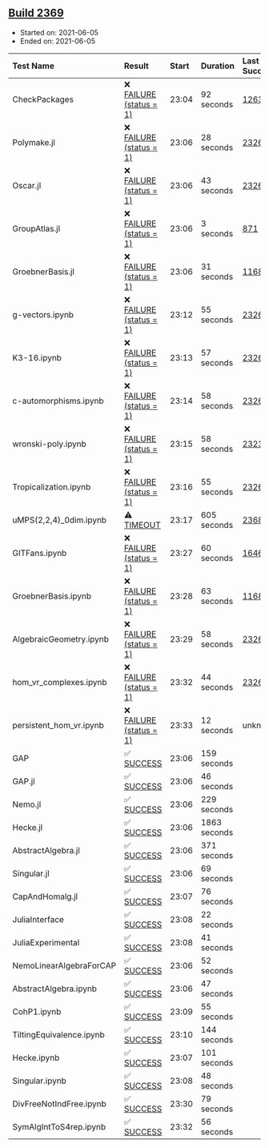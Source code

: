 ## [Build 2369](https://oscarci.mathematik.uni-kl.de/job/oscar-stable/2369/)

* Started on: 2021-06-05
* Ended on: 2021-06-05

| Test Name    | Result | Start | Duration | Last Success | First Failure |
|:-------------|:-------|:------|:---------|:-------------|:--------------|
| CheckPackages | ❌ [FAILURE (status = 1)](https://oscarci.mathematik.uni-kl.de/job/oscar-stable/2369/artifact/logs/build-2369/CheckPackages.log) | 23:04 | 92 seconds | [1263](https://oscarci.mathematik.uni-kl.de/job/oscar-stable/1263/) | [1264](https://oscarci.mathematik.uni-kl.de/job/oscar-stable/1264/) |
| Polymake.jl | ❌ [FAILURE (status = 1)](https://oscarci.mathematik.uni-kl.de/job/oscar-stable/2369/artifact/logs/build-2369/Polymake.jl.log) | 23:06 | 28 seconds | [2326](https://oscarci.mathematik.uni-kl.de/job/oscar-stable/2326/) | [2327](https://oscarci.mathematik.uni-kl.de/job/oscar-stable/2327/) |
| Oscar.jl | ❌ [FAILURE (status = 1)](https://oscarci.mathematik.uni-kl.de/job/oscar-stable/2369/artifact/logs/build-2369/Oscar.jl.log) | 23:06 | 43 seconds | [2326](https://oscarci.mathematik.uni-kl.de/job/oscar-stable/2326/) | [2327](https://oscarci.mathematik.uni-kl.de/job/oscar-stable/2327/) |
| GroupAtlas.jl | ❌ [FAILURE (status = 1)](https://oscarci.mathematik.uni-kl.de/job/oscar-stable/2369/artifact/logs/build-2369/GroupAtlas.jl.log) | 23:06 | 3 seconds | [871](https://oscarci.mathematik.uni-kl.de/job/oscar-stable/871/) | [872](https://oscarci.mathematik.uni-kl.de/job/oscar-stable/872/) |
| GroebnerBasis.jl | ❌ [FAILURE (status = 1)](https://oscarci.mathematik.uni-kl.de/job/oscar-stable/2369/artifact/logs/build-2369/GroebnerBasis.jl.log) | 23:06 | 31 seconds | [1168](https://oscarci.mathematik.uni-kl.de/job/oscar-stable/1168/) | [1169](https://oscarci.mathematik.uni-kl.de/job/oscar-stable/1169/) |
| g-vectors.ipynb | ❌ [FAILURE (status = 1)](https://oscarci.mathematik.uni-kl.de/job/oscar-stable/2369/artifact/logs/build-2369/g-vectors.ipynb.log) | 23:12 | 55 seconds | [2326](https://oscarci.mathematik.uni-kl.de/job/oscar-stable/2326/) | [2327](https://oscarci.mathematik.uni-kl.de/job/oscar-stable/2327/) |
| K3-16.ipynb | ❌ [FAILURE (status = 1)](https://oscarci.mathematik.uni-kl.de/job/oscar-stable/2369/artifact/logs/build-2369/K3-16.ipynb.log) | 23:13 | 57 seconds | [2326](https://oscarci.mathematik.uni-kl.de/job/oscar-stable/2326/) | [2327](https://oscarci.mathematik.uni-kl.de/job/oscar-stable/2327/) |
| c-automorphisms.ipynb | ❌ [FAILURE (status = 1)](https://oscarci.mathematik.uni-kl.de/job/oscar-stable/2369/artifact/logs/build-2369/c-automorphisms.ipynb.log) | 23:14 | 58 seconds | [2326](https://oscarci.mathematik.uni-kl.de/job/oscar-stable/2326/) | [2327](https://oscarci.mathematik.uni-kl.de/job/oscar-stable/2327/) |
| wronski-poly.ipynb | ❌ [FAILURE (status = 1)](https://oscarci.mathematik.uni-kl.de/job/oscar-stable/2369/artifact/logs/build-2369/wronski-poly.ipynb.log) | 23:15 | 58 seconds | [2323](https://oscarci.mathematik.uni-kl.de/job/oscar-stable/2323/) | [2324](https://oscarci.mathematik.uni-kl.de/job/oscar-stable/2324/) |
| Tropicalization.ipynb | ❌ [FAILURE (status = 1)](https://oscarci.mathematik.uni-kl.de/job/oscar-stable/2369/artifact/logs/build-2369/Tropicalization.ipynb.log) | 23:16 | 55 seconds | [2326](https://oscarci.mathematik.uni-kl.de/job/oscar-stable/2326/) | [2327](https://oscarci.mathematik.uni-kl.de/job/oscar-stable/2327/) |
| uMPS(2,2,4)_0dim.ipynb | ⚠ [TIMEOUT](https://oscarci.mathematik.uni-kl.de/job/oscar-stable/2369/artifact/logs/build-2369/uMPS-2-2-4-_0dim.ipynb.log) | 23:17 | 605 seconds | [2368](https://oscarci.mathematik.uni-kl.de/job/oscar-stable/2368/) | [2369](https://oscarci.mathematik.uni-kl.de/job/oscar-stable/2369/) |
| GITFans.ipynb | ❌ [FAILURE (status = 1)](https://oscarci.mathematik.uni-kl.de/job/oscar-stable/2369/artifact/logs/build-2369/GITFans.ipynb.log) | 23:27 | 60 seconds | [1646](https://oscarci.mathematik.uni-kl.de/job/oscar-stable/1646/) | [1647](https://oscarci.mathematik.uni-kl.de/job/oscar-stable/1647/) |
| GroebnerBasis.ipynb | ❌ [FAILURE (status = 1)](https://oscarci.mathematik.uni-kl.de/job/oscar-stable/2369/artifact/logs/build-2369/GroebnerBasis.ipynb.log) | 23:28 | 63 seconds | [1168](https://oscarci.mathematik.uni-kl.de/job/oscar-stable/1168/) | [1169](https://oscarci.mathematik.uni-kl.de/job/oscar-stable/1169/) |
| AlgebraicGeometry.ipynb | ❌ [FAILURE (status = 1)](https://oscarci.mathematik.uni-kl.de/job/oscar-stable/2369/artifact/logs/build-2369/AlgebraicGeometry.ipynb.log) | 23:29 | 58 seconds | [2326](https://oscarci.mathematik.uni-kl.de/job/oscar-stable/2326/) | [2327](https://oscarci.mathematik.uni-kl.de/job/oscar-stable/2327/) |
| hom_vr_complexes.ipynb | ❌ [FAILURE (status = 1)](https://oscarci.mathematik.uni-kl.de/job/oscar-stable/2369/artifact/logs/build-2369/hom_vr_complexes.ipynb.log) | 23:32 | 44 seconds | [2326](https://oscarci.mathematik.uni-kl.de/job/oscar-stable/2326/) | [2327](https://oscarci.mathematik.uni-kl.de/job/oscar-stable/2327/) |
| persistent_hom_vr.ipynb | ❌ [FAILURE (status = 1)](https://oscarci.mathematik.uni-kl.de/job/oscar-stable/2369/artifact/logs/build-2369/persistent_hom_vr.ipynb.log) | 23:33 | 12 seconds | unknown | unknown |
| GAP | ✅ [SUCCESS](https://oscarci.mathematik.uni-kl.de/job/oscar-stable/2369/artifact/logs/build-2369/GAP.log) | 23:06 | 159 seconds |  |  |
| GAP.jl | ✅ [SUCCESS](https://oscarci.mathematik.uni-kl.de/job/oscar-stable/2369/artifact/logs/build-2369/GAP.jl.log) | 23:06 | 46 seconds |  |  |
| Nemo.jl | ✅ [SUCCESS](https://oscarci.mathematik.uni-kl.de/job/oscar-stable/2369/artifact/logs/build-2369/Nemo.jl.log) | 23:06 | 229 seconds |  |  |
| Hecke.jl | ✅ [SUCCESS](https://oscarci.mathematik.uni-kl.de/job/oscar-stable/2369/artifact/logs/build-2369/Hecke.jl.log) | 23:06 | 1863 seconds |  |  |
| AbstractAlgebra.jl | ✅ [SUCCESS](https://oscarci.mathematik.uni-kl.de/job/oscar-stable/2369/artifact/logs/build-2369/AbstractAlgebra.jl.log) | 23:06 | 371 seconds |  |  |
| Singular.jl | ✅ [SUCCESS](https://oscarci.mathematik.uni-kl.de/job/oscar-stable/2369/artifact/logs/build-2369/Singular.jl.log) | 23:06 | 69 seconds |  |  |
| CapAndHomalg.jl | ✅ [SUCCESS](https://oscarci.mathematik.uni-kl.de/job/oscar-stable/2369/artifact/logs/build-2369/CapAndHomalg.jl.log) | 23:07 | 76 seconds |  |  |
| JuliaInterface | ✅ [SUCCESS](https://oscarci.mathematik.uni-kl.de/job/oscar-stable/2369/artifact/logs/build-2369/JuliaInterface.log) | 23:08 | 22 seconds |  |  |
| JuliaExperimental | ✅ [SUCCESS](https://oscarci.mathematik.uni-kl.de/job/oscar-stable/2369/artifact/logs/build-2369/JuliaExperimental.log) | 23:08 | 41 seconds |  |  |
| NemoLinearAlgebraForCAP | ✅ [SUCCESS](https://oscarci.mathematik.uni-kl.de/job/oscar-stable/2369/artifact/logs/build-2369/NemoLinearAlgebraForCAP.log) | 23:06 | 52 seconds |  |  |
| AbstractAlgebra.ipynb | ✅ [SUCCESS](https://oscarci.mathematik.uni-kl.de/job/oscar-stable/2369/artifact/logs/build-2369/AbstractAlgebra.ipynb.log) | 23:06 | 47 seconds |  |  |
| CohP1.ipynb | ✅ [SUCCESS](https://oscarci.mathematik.uni-kl.de/job/oscar-stable/2369/artifact/logs/build-2369/CohP1.ipynb.log) | 23:09 | 55 seconds |  |  |
| TiltingEquivalence.ipynb | ✅ [SUCCESS](https://oscarci.mathematik.uni-kl.de/job/oscar-stable/2369/artifact/logs/build-2369/TiltingEquivalence.ipynb.log) | 23:10 | 144 seconds |  |  |
| Hecke.ipynb | ✅ [SUCCESS](https://oscarci.mathematik.uni-kl.de/job/oscar-stable/2369/artifact/logs/build-2369/Hecke.ipynb.log) | 23:07 | 101 seconds |  |  |
| Singular.ipynb | ✅ [SUCCESS](https://oscarci.mathematik.uni-kl.de/job/oscar-stable/2369/artifact/logs/build-2369/Singular.ipynb.log) | 23:08 | 48 seconds |  |  |
| DivFreeNotIndFree.ipynb | ✅ [SUCCESS](https://oscarci.mathematik.uni-kl.de/job/oscar-stable/2369/artifact/logs/build-2369/DivFreeNotIndFree.ipynb.log) | 23:30 | 79 seconds |  |  |
| SymAlgIntToS4rep.ipynb | ✅ [SUCCESS](https://oscarci.mathematik.uni-kl.de/job/oscar-stable/2369/artifact/logs/build-2369/SymAlgIntToS4rep.ipynb.log) | 23:32 | 56 seconds |  |  |
